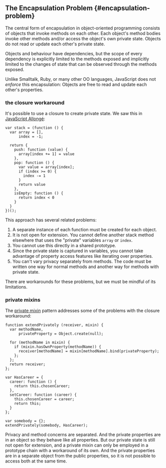 ## The Encapsulation Problem {#encapsulation-problem}

The central form of encapsulation in object-oriented programming consists of objects that invoke methods on each other. Each object's method bodies invoke other methods and/or access the object's own private state. Objects do not read or update each other's private state.

Objects and behaviour have dependencies, but the scope of every dependency is explicitly limited to the methods exposed and implicitly limited to the changes of state that can be observed through the methods exposed.

Unlike Smalltalk, Ruby, or many other OO languages, JavaScript does not *enforce* this encapsulation: Objects are free to read and update each other's properties.

### the closure workaround

It's possible to use a closure to create private state. We saw this in [JavaScript Allongé][ja]:

[ja]: https://leanpub.com/javascript-allonge

~~~~~~~~
var stack = (function () {
  var array = [],
      index = -1;

  return {
    push: function (value) {
      array[index += 1] = value
    },
    pop: function () {
      var value = array[index];
      if (index >= 0) {
        index -= 1
      }
      return value
    },
    isEmpty: function () {
      return index < 0
    }
  }
})();
~~~~~~~~

This approach has several related problems:

1. A separate instance of each function must be created for each object.
2. It is not open for extension. You cannot define another stack method elsewhere that uses the "private" variables `array` or `index`.
3. You cannot use this directly in a shared prototype.
4. Since the private state is captured in variables, you cannot take advantage of property access features like iterating over properties.
5. You can't vary privacy separately from methods. The code must be written one way for normal methods and another way for methods with private state.

There are workarounds for these problems, but we must be mindful of its limitations.

### private mixins

The [private mixin](#private-mixin) pattern addresses some of the problems with the closure workaround:

~~~~~~~
function extendPrivately (receiver, mixin) {
  var methodName,
      privateProperty = Object.create(null);

  for (methodName in mixin) {
    if (mixin.hasOwnProperty(methodName)) {
      receiver[methodName] = mixin[methodName].bind(privateProperty);
    };
  };
  return receiver;
};

var HasCareer = {
  career: function () {
    return this.chosenCareer;
  },
  setCareer: function (career) {
    this.chosenCareer = career;
    return this;
  }
};

var somebody = {};
extendPrivately(somebody, HasCareer);
~~~~~~~~

Privacy and method concerns are separated. And the private properties are in an object so they behave like all properties. But our private state is still not open for extension, and a private mixin can only be employed in a prototype chain with a workaround of its own. And the private properties are in a separate object from the public properties, so it is not possible to access both at the same time.